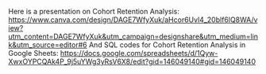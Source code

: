 Here is a presentation on Cohort Retention Analysis:
https://www.canva.com/design/DAGE7WfyXuk/aHcor6Uvl4_20blf6lQ8WA/view?utm_content=DAGE7WfyXuk&utm_campaign=designshare&utm_medium=link&utm_source=editor#6
And SQL codes for Cohort Retention Analysis in Google Sheets:
https://docs.google.com/spreadsheets/d/1Qyw-XwxOYPCQAk4P_9j5uYWg3yRsV6X8/edit?gid=146049140#gid=146049140
